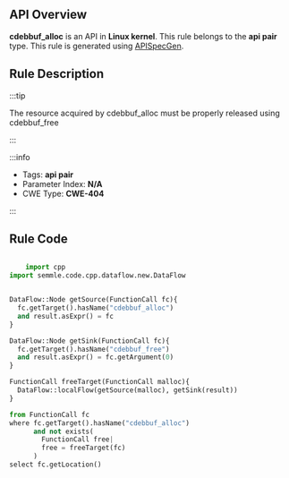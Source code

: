 ---
---


## API Overview
**cdebbuf_alloc** is an API in **Linux kernel**. This rule belongs to the **api pair** type. This rule is generated using [APISpecGen](../../tools/APISpecGen).
## Rule Description

:::tip

The resource acquired by cdebbuf_alloc must be properly released using cdebbuf_free

:::

:::info

- Tags: **api pair**
- Parameter Index: **N/A**
- CWE Type: **CWE-404**

:::

## Rule Code
```python

    import cpp
import semmle.code.cpp.dataflow.new.DataFlow


DataFlow::Node getSource(FunctionCall fc){
  fc.getTarget().hasName("cdebbuf_alloc")
  and result.asExpr() = fc
}

DataFlow::Node getSink(FunctionCall fc){
  fc.getTarget().hasName("cdebbuf_free")
  and result.asExpr() = fc.getArgument(0)
}

FunctionCall freeTarget(FunctionCall malloc){
  DataFlow::localFlow(getSource(malloc), getSink(result))
}

from FunctionCall fc
where fc.getTarget().hasName("cdebbuf_alloc")
      and not exists(
        FunctionCall free| 
        free = freeTarget(fc)
      )
select fc.getLocation()

    
```
